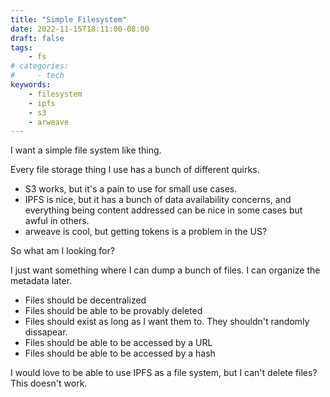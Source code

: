 ```yaml
---
title: "Simple Filesystem"
date: 2022-11-15T18:11:00-08:00
draft: false
tags:
    - fs
# categories:
#     - tech
keywords:
    - filesystem
    - ipfs
    - s3
    - arweave
---
```


I want a simple file system like thing.

Every file storage thing I use has a bunch of different quirks.

* S3 works, but it's a pain to use for small use cases.
* IPFS is nice, but it has a bunch of data availability concerns, and everything being content addressed can be nice in some cases but awful in others.
* arweave is cool, but getting tokens is a problem in the US?

So what am I looking for?

I just want something where I can dump a bunch of files. I can organize the metadata later.

* Files should be decentralized
* Files should be able to be provably deleted
* Files should exist as long as I want them to. They shouldn't randomly dissapear.
* Files should be able to be accessed by a URL
* Files should be able to be accessed by a hash 

I would love to be able to use IPFS as a file system, but I can't delete files? This doesn't work.